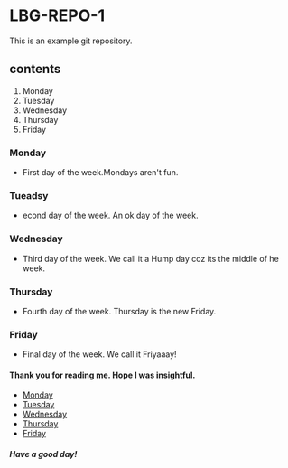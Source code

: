 # LBG-REPO-1
This is an example git repository.
## contents
1. Monday
2. Tuesday
3. Wednesday
4. Thursday
5. Friday

### Monday
* First day of the week.Mondays aren't fun.

### Tueadsy
* econd day of the week. An ok day of the week.

### Wednesday
* Third day of the week. We call it a Hump day coz its the middle of he week.

### Thursday
* Fourth day of the week. Thursday is the new Friday.

### Friday
* Final day of the week. We call it Friyaaay!

#### Thank you for reading me. Hope I was insightful.

* [Monday](#monday)
* [Tuesday](#tuesday)
* [Wednesday](#wednesday)
* [Thursday](#thursday)
* [Friday](#friday)

##### Have a good day!
 


